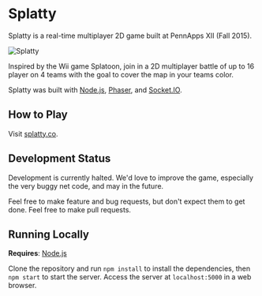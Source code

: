 # Splatty

Splatty is a real-time multiplayer 2D game built at PennApps XII (Fall 2015).

![Splatty](https://i.imgur.com/y2oYiPW.png)

Inspired by the Wii game Splatoon, join in a 2D multiplayer battle of up to 16 player on 4 teams with the goal to cover the map in your teams color.

Splatty was built with [Node.js](https://nodejs.org/), [Phaser](https://phaser.io/), and [Socket.IO](https://socket.io/).

## How to Play

Visit [splatty.co](http://splatty.co/).

## Development Status

Development is currently halted. We'd love to improve the game, especially the very buggy net code, and may in the future.

Feel free to make feature and bug requests, but don't expect them to get done. Feel free to make pull requests.

## Running Locally

**Requires**: [Node.js](https://nodejs.org/)

Clone the repository and run `npm install` to install the dependencies, then `npm start` to start the server. Access the server at `localhost:5000` in a web browser.
